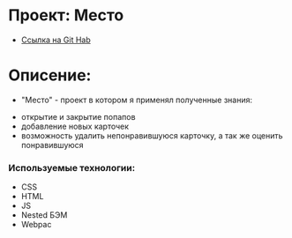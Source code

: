 # Проект: Место

* [Ссылка на Git Hab](https://despsoul.github.io/react-mesto-auth/)

# Описение:

* "Место" - проект в котором я применял полученные знания:
- открытие и закрытие попапов
- добавление новых карточек
- возможность удалить непонравившуюся карточку, а так же оценить понравившуюся

### Используемые технологии:

* CSS
* HTML
* JS
* Nested БЭМ
* Webpac


